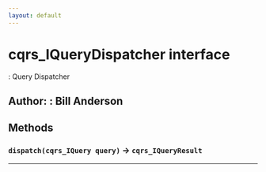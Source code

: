 ```yaml
---
layout: default
---
```

# cqrs_IQueryDispatcher interface

: Query Dispatcher


**Author:** : Bill Anderson
---
## Methods
### `dispatch(cqrs_IQuery query)` → `cqrs_IQueryResult`
---
